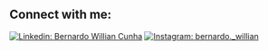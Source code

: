 ## Connect with me:

[![Linkedin: Bernardo Willian Cunha](https://img.shields.io/badge/-BernardoWillianCunha-blue?style=flat-square&logo=Linkedin&logoColor=white&link=https://www.linkedin.com/in/BernardoWillianCunha/)](https://www.linkedin.com/in/BernardoWillianCunha/)
[![Instagram: bernardo._willian](https://img.shields.io/badge/-bernardo._willian-%23E4405F?style=flat-square&logo=Instagram&logoColor=white&link=https://www.instagram.com/bernardo._willian/)](https://www.instagram.com/bernardo._willian/)
